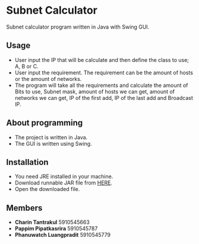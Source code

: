 # Subnet Calculator

Subnet calculator program written in Java with Swing GUI.

## Usage
- User input the IP that will be calculate and then define the class to use; A, B or C.
- User input the requirement. The requirement can be the amount of hosts or the amount of networks.
- The program will take all the requirements and calculate the amount of Bits to use, Subnet mask, amount of hosts we can get, amount of networks we can get, IP of the first add, IP of the last add and Broadcast IP.

## About programming
- The project is written in Java.
- The GUI is written using Swing.

## Installation
- You need JRE installed in your machine.
- Download runnable JAR file from [HERE](https://github.com/Charin009/SubnetCalculator/blob/master/SubnetCalculator.jar).
- Open the downloaded file.

## Members
- **Charin Tantrakul** 5910545663
- **Pappim Pipatkasrira** 5910545787
- **Phanuwatch  Luangpradit** 5910545779

